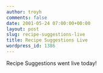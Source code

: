 ```yaml
---
author: troyh
comments: false
date: 2001-05-24 07:00:00+00:00
layout: post
slug: recipe-suggestions-live
title: Recipe Suggestions Live
wordpress_id: 1386
---
```


Recipe Suggestions went live today!
